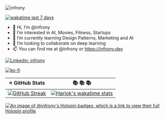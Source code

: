 <p align="left"> <img src="https://komarev.com/ghpvc/?username=infrony&label=Profile%20views&color=0e75b6&style=flat" alt="infrony" /> </p>

[![wakatime last 7 days](https://wakatime.com/badge/user/5f11a35f-92d0-4640-9332-0588312a5e22.svg)](https://wakatime.com/@5f11a35f-92d0-4640-9332-0588312a5e22)

- 👋 Hi, I’m @infrony
- 👀 I’m interested in AI, Movies, Fitness, Startups
- 🌱 I’m currently learning Design Patterns, Marketing and AI
- 💞️ I’m looking to collaborate on deep learning
- 📫 You can find me at @infrony or https://infrony.dev

[![Linkedin: infrony](https://img.shields.io/badge/-infrony-blue?style=flat-square&logo=Linkedin&logoColor=white&link=https://www.linkedin.com/in/infrony/)](https://www.linkedin.com/in/infrony/)

[![ko-fi](https://ko-fi.com/img/githubbutton_sm.svg)](https://ko-fi.com/D1D3Q71T6)

:star: GitHub Stats         |  📚  📚  📚
:--------------------------:|:-------------------------: 
[![GitHub Streak](https://streak-stats.demolab.com?user=infrony&theme=dark)](https://git.io/streak-stats) | [![Harlok's wakatime stats](https://github-readme-stats.vercel.app/api/wakatime?username=infrony&theme=dark)](https://github.com/anuraghazra/github-readme-stats)

[![An image of @infrony's Holopin badges, which is a link to view their full Holopin profile](https://holopin.me/infrony)](https://holopin.io/@infrony)

<!---
infrony/infrony is a ✨ special ✨ repository because its `README.md` (this file) appears on your GitHub profile.
You can click the Preview link to take a look at your changes.
--->
